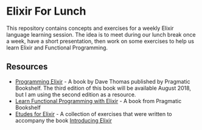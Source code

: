 # Elixir For Lunch

This repository contains concepts and exercises for a weekly Elixir language learning session. The idea is to meet during our lunch break once a week, have a short presentation, then work on some exercises to help us learn Elixir and Functional Programming.  

## Resources
* [Programming Elixir](https://pragprog.com/book/elixir16/programming-elixir-1-6) - A book by Dave Thomas published by Pragmatic Bookshelf.  The third edition of this book will be available August 2018, but I am using the second edition as a resource.  
* [Learn Functional Programming with Elixir](https://pragprog.com/book/cdc-elixir/learn-functional-programming-with-elixir) - A book from Pragmatic Bookshelf 
* [Etudes for Elixir](https://github.com/oreillymedia/etudes-for-elixir) - A collection of exercises that were written to accompany the book [Introducing Elixir](http://shop.oreilly.com/product/0636920030584.do)

